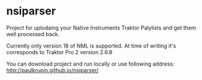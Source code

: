 nsiparser
=========

Project for uplodaing your Native Instruments Traktor Palylists and get them well processed back.

Currently only version 18 of NML is supported. At time of writing it's corresponds to Traktor Pro 2 version 2.6.8

You can download project and run locally or use following address: http://paulkrupin.github.io/nsiparser/
